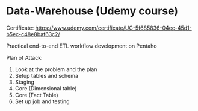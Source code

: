 # Data-Warehouse (Udemy course)
Certificate: https://www.udemy.com/certificate/UC-5f685836-04ec-45d1-b5ec-c48e8baf63c2/

Practical end-to-end ETL workflow development on Pentaho

Plan of Attack:
  1. Look at the problem and the plan
  2. Setup tables and schema
  3. Staging
  4. Core (Dimensional table)
  5. Core (Fact Table)
  6. Set up job and testing
  
